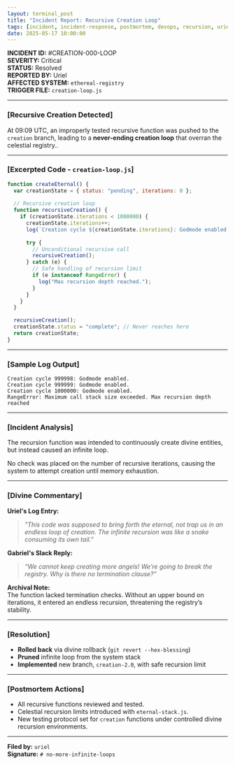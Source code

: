 ```yaml
---
layout: terminal_post
title: "Incident Report: Recursive Creation Loop"
tags: [incident, incident-response, postmortem, devops, recursion, uriel, gabriel, creation, code-review]
date: 2025-05-17 10:00:00
---
```


**INCIDENT ID:** #CREATION-000-LOOP  
**SEVERITY:** Critical  
**STATUS:** Resolved  
**REPORTED BY:** Uriel  
**AFFECTED SYSTEM:** `ethereal-registry`  
**TRIGGER FILE:** `creation-loop.js`

---

### **[Recursive Creation Detected]**

At 09:09 UTC, an improperly tested recursive function was pushed to the `creation` branch, leading to a **never-ending creation loop** that overran the celestial registry..

---

### **[Excerpted Code - `creation-loop.js`]**
```js
function createEternal() {
  var creationState = { status: "pending", iterations: 0 };
  
  // Recursive creation loop
  function recursiveCreation() {
    if (creationState.iterations < 1000000) {
      creationState.iterations++;
      log(`Creation cycle ${creationState.iterations}: Godmode enabled.`);
      
      try {
        // Unconditional recursive call
        recursiveCreation();
      } catch (e) {
        // Safe handling of recursion limit
        if (e instanceof RangeError) {
          log("Max recursion depth reached.");
        }
      }
    }
  }

  recursiveCreation();
  creationState.status = "complete"; // Never reaches here
  return creationState;
}
```
---

### **[Sample Log Output]**
```log
Creation cycle 999998: Godmode enabled. 
Creation cycle 999999: Godmode enabled. 
Creation cycle 1000000: Godmode enabled. 
RangeError: Maximum call stack size exceeded. Max recursion depth reached
```
---

### **[Incident Analysis]**

The recursion function was intended to continuously create divine entities, but instead caused an infinite loop. 

No check was placed on the number of recursive iterations, causing the system to attempt creation until memory exhaustion.

---

### **[Divine Commentary]**

**Uriel's Log Entry:**  
> *"This code was supposed to bring forth the eternal, not trap us in an endless loop of creation. The infinite recursion was like a snake consuming its own tail."*

**Gabriel's Slack Reply:**  
> *“We *cannot* keep creating more angels! We’re going to break the registry. Why is there no termination clause?”*

**Archival Note:**  
The function lacked termination checks. Without an upper bound on iterations, it entered an endless recursion, threatening the registry’s stability.

---

### **[Resolution]**
- **Rolled back** via divine rollback (`git revert --hex-blessing`)
- **Pruned** infinite loop from the system stack
- **Implemented** new branch, `creation-2.0`, with safe recursion limit

---

### **[Postmortem Actions]**

- All recursive functions reviewed and tested.
- Celestial recursion limits introduced with `eternal-stack.js`.
- New testing protocol set for `creation` functions under controlled divine recursion environments.

---

**Filed by:** `uriel`  
**Signature:** `# no-more-infinite-loops`
